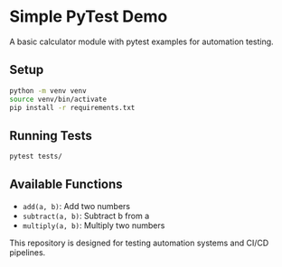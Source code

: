 # Simple PyTest Demo

A basic calculator module with pytest examples for automation testing.

## Setup

```bash
python -m venv venv
source venv/bin/activate
pip install -r requirements.txt
```

## Running Tests

```bash
pytest tests/
```

## Available Functions

- `add(a, b)`: Add two numbers
- `subtract(a, b)`: Subtract b from a
- `multiply(a, b)`: Multiply two numbers

This repository is designed for testing automation systems and CI/CD pipelines.

